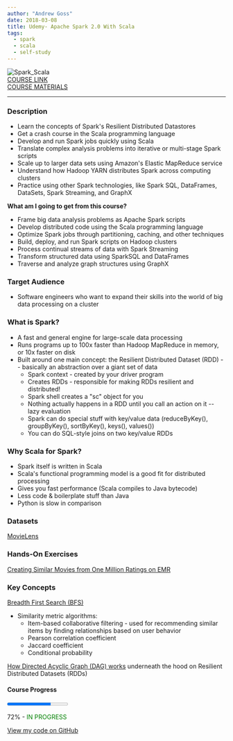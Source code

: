 ```yaml
---
author: "Andrew Goss"
date: 2018-03-08
title: Udemy- Apache Spark 2.0 With Scala
tags:
  - spark
  - scala
  - self-study
---
```

![Spark_Scala](/img/post/spark_scala.png "Spark_Scala")<br>
<a href="https://www.udemy.com/apache-spark-with-scala-hands-on-with-big-data" target="_blank">COURSE LINK</a><br>
<a href="http://sundog-education.com/spark-scala" target="_blank">COURSE MATERIALS</a><br>
<hr>

### Description
* Learn the concepts of Spark's Resilient Distributed Datastores
* Get a crash course in the Scala programming language
* Develop and run Spark jobs quickly using Scala
* Translate complex analysis problems into iterative or multi-stage Spark scripts
* Scale up to larger data sets using Amazon's Elastic MapReduce service
* Understand how Hadoop YARN distributes Spark across computing clusters
* Practice using other Spark technologies, like Spark SQL, DataFrames, DataSets, Spark Streaming, and GraphX

<b>What am I going to get from this course?</b>

* Frame big data analysis problems as Apache Spark scripts
* Develop distributed code using the Scala programming language
* Optimize Spark jobs through partitioning, caching, and other techniques
* Build, deploy, and run Spark scripts on Hadoop clusters
* Process continual streams of data with Spark Streaming
* Transform structured data using SparkSQL and DataFrames
* Traverse and analyze graph structures using GraphX

### Target Audience
* Software engineers who want to expand their skills into the world of big data processing on a cluster

### What is Spark?
* A fast and general engine for large-scale data processing
* Runs programs up to 100x faster than Hadoop MapReduce in memory, or 10x faster on disk
* Built around one main concept: the Resilient Distributed Dataset (RDD) -- basically an abstraction over a giant set of data
  * Spark context - created by your driver program
  * Creates RDDs - responsible for making RDDs resilient and distributed!
  * Spark shell creates a "sc" object for you
  * Nothing actually happens in a RDD until you call an action on it -- lazy evaluation
  * Spark can do special stuff with key/value data (reduceByKey(), groupByKey(), sortByKey(), keys(), values())
  * You can do SQL-style joins on two key/value RDDs

### Why Scala for Spark?
* Spark itself is written in Scala
* Scala's functional programming model is a good fit for distributed processing
* Gives you fast performance (Scala compiles to Java bytecode)
* Less code & boilerplate stuff than Java
* Python is slow in comparison

### Datasets
<a href="https://grouplens.org/datasets/movielens" target="_blank">MovieLens</a>

### Hands-On Exercises
<a href="/2018/udemy--apache-spark-2.0-with-scala/mov_sim_ml_1m_emr">Creating Similar Movies from One Million Ratings on EMR</a>

### Key Concepts
<a href="https://www.hackerearth.com/practice/algorithms/graphs/breadth-first-search/tutorial" target="_blank">Breadth First Search (BFS)</a><br>

* Similarity metric algorithms:
  * Item-based collaborative filtering - used for recommending similar items by finding relationships based on user behavior
  * Pearson correlation coefficient
  * Jaccard coefficient
  * Conditional probability

<a href="https://stackoverflow.com/questions/25836316/how-dag-works-under-the-covers-in-rdd" target=_>How Directed Acyclic Graph (DAG) works</a> underneath the hood on Resilient Distributed Datasets (RDDs)

#### Course Progress
<progress max="1.0" value="0.72"></progress>

72% - <font color="green">IN PROGRESS</font>

<a href="https://github.com/andrewrgoss/udemy-spark-scala" class="btn" target="_blank">View my code on GitHub</a><br><br>